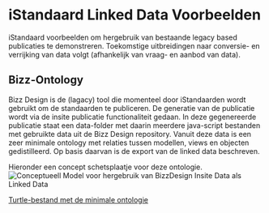 # iStandaard Linked Data Voorbeelden

iStandaard voorbeelden om hergebruik van bestaande legacy based publicaties te demonstreren. Toekomstige uitbreidingen naar conversie- en verrijking van data volgt (afhankelijk van vraag- en aanbod van data).

## Bizz-Ontology

Bizz Design is de (lagacy) tool die momenteel door iStandaarden wordt gebruikt om de standaarden te publiceren. De generatie van de publicatie wordt via de insite publicatie functionaliteit gedaan. In deze gegenereerde publicatie staat een data-folder met daarin meerdere java-script bestanden met gebruikte data uit de Bizz Design repository. Vanuit deze data is een zeer minimale ontology met relaties tussen modellen, views en objecten gedistilleerd. Op basis daarvan is de export van de linked data beschreven.  
  
Hieronder een concept schetsplaatje voor deze ontologie.  
![Conceptueell Model voor hergebruik van BizzDesign Insite Data als Linked Data](tripples/onto/Bizz-Ts-Metamodel.png)  
  
[Turtle-bestand met de minimale ontologie](tripples/onto/bizz-ontology.ttl)  
  
